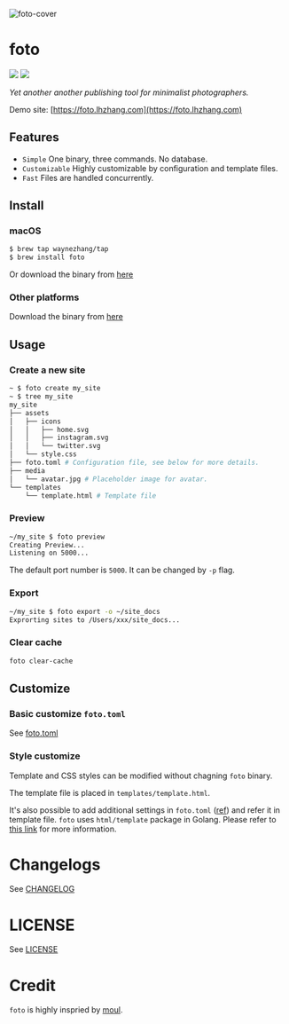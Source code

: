 ![foto-cover](https://github.com/waynezhang/foto/assets/480052/13e77201-c680-49f5-8ce7-9ba0c73e6ddc)

# foto

![](https://github.com/waynezhang/foto/actions/workflows/release.yml/badge.svg) ![](https://github.com/waynezhang/foto/actions/workflows/test.yml/badge.svg)

_Yet another another publishing tool for minimalist photographers._

Demo site: [https://foto.lhzhang.com](https://foto.lhzhang.com)

## Features

- `Simple` One binary, three commands. No database.
- `Customizable` Highly customizable by configuration and template files.
- `Fast` Files are handled concurrently.

## Install

### macOS

```bash
$ brew tap waynezhang/tap
$ brew install foto
```

Or download the binary from [here](https://github.com/waynezhang/foto/releases)

### Other platforms

Download the binary from [here](https://github.com/waynezhang/foto/releases)

## Usage

### Create a new site

```bash
~ $ foto create my_site
~ $ tree my_site
my_site
├── assets
│   ├── icons
│   │   ├── home.svg
│   │   ├── instagram.svg
│   │   └── twitter.svg
│   └── style.css
├── foto.toml # Configuration file, see below for more details.
├── media
│   └── avatar.jpg # Placeholder image for avatar.
└── templates
    └── template.html # Template file
```

### Preview

```bash
~/my_site $ foto preview
Creating Preview...
Listening on 5000...
```

The default port number is `5000`. It can be changed by `-p` flag.

### Export

```bash
~/my_site $ foto export -o ~/site_docs
Exprorting sites to /Users/xxx/site_docs...
```

### Clear cache

```bash
foto clear-cache
```

## Customize

### Basic customize `foto.toml`

See [foto.toml](./fs/static/foto.toml)

### Style customize

Template and CSS styles can be modified without chagning `foto` binary.

The template file is placed in `templates/template.html`.

It's also possible to add additional settings in `foto.toml` ([ref](https://toml.io/en)) and refer it in template file.
`foto` uses `html/template` package in Golang. Please refer to [this link](https://pkg.go.dev/html/template) for more information.

# Changelogs

See [CHANGELOG](./CHANGELOG.md)

# LICENSE
 
See [LICENSE](./LICENSE)

# Credit

`foto` is highly inspried by [moul](https://moul.app).
